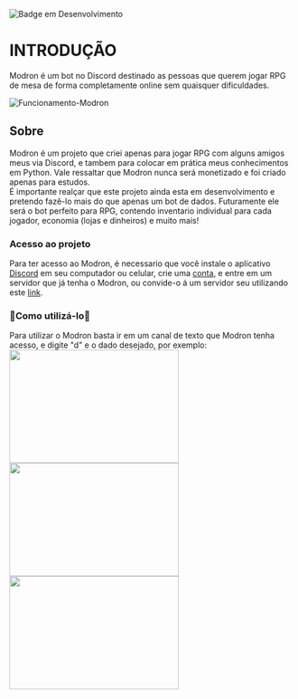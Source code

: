 ![Badge em Desenvolvimento](http://img.shields.io/static/v1?label=STATUS&message=EM%20DESENVOLVIMENTO&color=GREEN&style=for-the-badge)
# INTRODUÇÃO
Modron é um bot no Discord destinado as pessoas que querem jogar RPG de mesa de forma completamente online sem quaisquer dificuldades.

![Funcionamento-Modron](https://github.com/Magrelaio/modron-bot-discord/assets/115477694/e6471f94-8a28-42ee-b772-c1127f89210c)
<h2>Sobre</h2>
<p>Modron é um projeto que criei apenas para jogar RPG com alguns amigos meus via Discord, e tambem para colocar em prática meus conhecimentos em Python. Vale ressaltar que Modron nunca será monetizado e foi criado apenas para estudos.<br> É importante realçar que este projeto ainda esta em desenvolvimento e pretendo fazê-lo mais do que apenas um bot de dados. Futuramente ele será o bot perfeito para RPG, contendo inventario individual para cada jogador, economia (lojas e dinheiros) e muito mais!</p>
<h3>Acesso ao projeto</h3>
<p>Para ter acesso ao Modron, é necessario que você instale o aplicativo <a href="https://discord.com">Discord</a> em seu computador ou celular, crie uma <a href="https://discord.com/register">conta</a>, e entre em um servidor que já tenha o Modron, ou convide-o á um servidor seu utilizando este <a href="https://discord.com/api/oauth2/authorize?client_id=1071900815155003503&permissions=8&scope=bot%20applications.commands">link</a>.</p>
<h3>🎲Como utilizá-lo🎲</h3>
<p>Para utilizar o Modron basta ir em um canal de texto que Modron tenha acesso, e digite "d" e o dado desejado, por exemplo:<br>
<img width=300px height=200px src="https://github.com/Magrelaio/modron-bot-discord/assets/115477694/34c079e5-8048-498a-98ff-0658972c87d4"></img>
<img width=300px height=200px src="https://github.com/Magrelaio/modron-bot-discord/assets/115477694/1194ad10-dd9a-4355-83cb-afc5a7124d92"></img>
<img width=300px height=200px src="https://github.com/Magrelaio/modron-bot-discord/assets/115477694/13aaad61-e4de-45c2-95b9-ce994c491eb3"></img>
</p>
